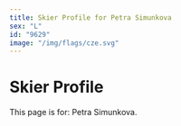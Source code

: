 ```yaml
---
title: Skier Profile for Petra Simunkova
sex: "L"
id: "9629"
image: "/img/flags/cze.svg" 
---
```


# Skier Profile

This page is for: Petra Simunkova.
    